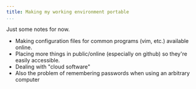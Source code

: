 ```yaml
---
title: Making my working environment portable
...
```


Just some notes for now.

- Making configuration files for common programs (vim, etc.) available online.
- Placing more things in public/online (especially on github) so they're easily accessible.
- Dealing with "cloud software"
- Also the problem of remembering passwords when using an arbitrary computer
